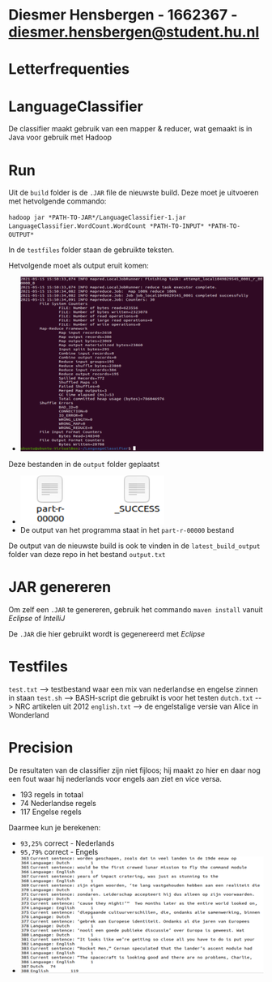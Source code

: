 # Diesmer Hensbergen - 1662367 - diesmer.hensbergen@student.hu.nl
# Letterfrequenties
# LanguageClassifier
De classifier maakt gebruik van een mapper & reducer, wat gemaakt is in Java voor gebruik met Hadoop
# Run
Uit de `build` folder is de `.JAR` file de nieuwste build. Deze moet je uitvoeren met hetvolgende commando:

`hadoop jar *PATH-TO-JAR*/LanguageClassifier-1.jar LanguageClassifier.WordCount.WordCount *PATH-TO-INPUT* *PATH-TO-OUTPUT*`

In de `testfiles` folder staan de gebruikte teksten.

Hetvolgende moet als output eruit komen:
- ![Alt text](screenshots/output.png?raw=true "Hadoop output")

Deze bestanden in de `output` folder geplaatst
- ![Alt text](screenshots/output_folder_content.png?raw=true "Folder content")
- De output van het programma staat in het `part-r-00000` bestand

De output van de nieuwste build is ook te vinden in de `latest_build_output` folder van deze repo in het bestand `output.txt`
# JAR genereren
Om zelf een `.JAR` te genereren, gebruik het commando `maven install` vanuit _Eclipse_ of _IntelliJ_

De `.JAR` die hier gebruikt wordt is gegenereerd met _Eclipse_
# Testfiles
`test.txt` --> testbestand waar een mix van nederlandse en engelse zinnen in staan
`test.sh` --> BASH-script die gebruikt is voor het testen
`dutch.txt` --> NRC artikelen uit 2012
`english.txt` --> de engelstalige versie van Alice in Wonderland

# Precision
De resultaten van de classifier zijn niet fijloos; hij maakt zo hier en daar nog een fout waar hij nederlands voor engels aan ziet en vice versa. 

- 193 regels in totaal
- 74 Nederlandse regels
- 117 Engelse regels

Daarmee kun je berekenen:
- `93,25%` correct - Nederlands
- `95,79%` correct - Engels
- ![Alt text](screenshots/output_last_lines.png?raw=true "Last lines from output file")